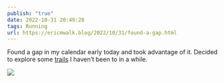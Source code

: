 ```yaml
---
publish: "true"
date: 2022-10-31 20:49:28
tags: Running
url: https://ericmwalk.blog/2022/10/31/found-a-gap.html
---
```


Found a gap in my calendar early today and took advantage of it. Decided to explore some [trails](http://www.strava.com/activities/8049001168) I haven’t been to in a while.


![](https://ericmwalk.blog/uploads/2022/312e3fe926.jpg)